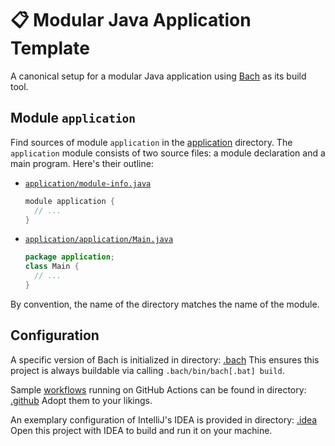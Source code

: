 # 📋 Modular Java Application Template

A canonical setup for a modular Java application using [Bach] as its build tool.

## Module `application`

Find sources of module `application` in the [application](application) directory.
The `application` module consists of two source files: a module declaration and a main program.
Here's their outline:

- [`application/module-info.java`](application/module-info.java)
  ```java
  module application {
    // ...
  }
  ```

- [`application/application/Main.java`](application/application/Main.java)
  ```java
  package application;
  class Main {
    // ...
  }
  ```

By convention, the name of the directory matches the name of the module.

## Configuration

A specific version of Bach is initialized in directory: [.bach](.bach)
This ensures this project is always buildable via calling `.bach/bin/bach[.bat] build`.

Sample [workflows](.github/workflows) running on GitHub Actions can be found in directory: [.github](.github)
Adopt them to your likings.

An exemplary configuration of IntelliJ's IDEA is provided in directory: [.idea](.idea)
Open this project with IDEA to build and run it on your machine.

[Bach]: https://github.com/sormuras/bach
